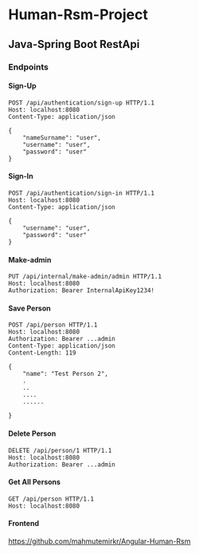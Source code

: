 # Human-Rsm-Project

## Java-Spring Boot RestApi

### Endpoints

#### Sign-Up

```
POST /api/authentication/sign-up HTTP/1.1
Host: localhost:8080
Content-Type: application/json

{
    "nameSurname": "user",
    "username": "user",
    "password": "user"
}
```

#### Sign-In

```
POST /api/authentication/sign-in HTTP/1.1
Host: localhost:8080
Content-Type: application/json

{
    "username": "user",
    "password": "user"
}
```

#### Make-admin

```
PUT /api/internal/make-admin/admin HTTP/1.1
Host: localhost:8080
Authorization: Bearer InternalApiKey1234!
```

#### Save Person

```
POST /api/person HTTP/1.1
Host: localhost:8080
Authorization: Bearer ...admin
Content-Type: application/json
Content-Length: 119

{
    "name": "Test Person 2",
    .
    ..
    ....
    ......
  
}
```

#### Delete Person

```
DELETE /api/person/1 HTTP/1.1
Host: localhost:8080
Authorization: Bearer ...admin
```

#### Get All Persons

```
GET /api/person HTTP/1.1
Host: localhost:8080
```

#### Frontend

https://github.com/mahmutemirkr/Angular-Human-Rsm
